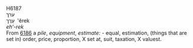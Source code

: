<body>
  <p>H6187<br>  ערך  <br> עֵרֶך  ‎  ‛êrek  <br><i>eh‘-rek </i><br>From <a href="h6186.htm">6186</a>  a <i>pile</i>, <i>equipment</i>, <i>estimate: - </i>equal, estimation, (things that are set in) order, price, proportion, X set at, suit, taxation, X valuest.<br></p>
 </body>